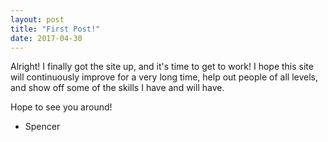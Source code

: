 ```yaml
---
layout: post
title: "First Post!"
date: 2017-04-30
---
```


Alright! I finally got the site up, and it's time to get to work! I hope this site will continuously
improve for a very long time, help out people of all levels, and show off some of the skills
I have and will have.

Hope to see you around!

- Spencer
